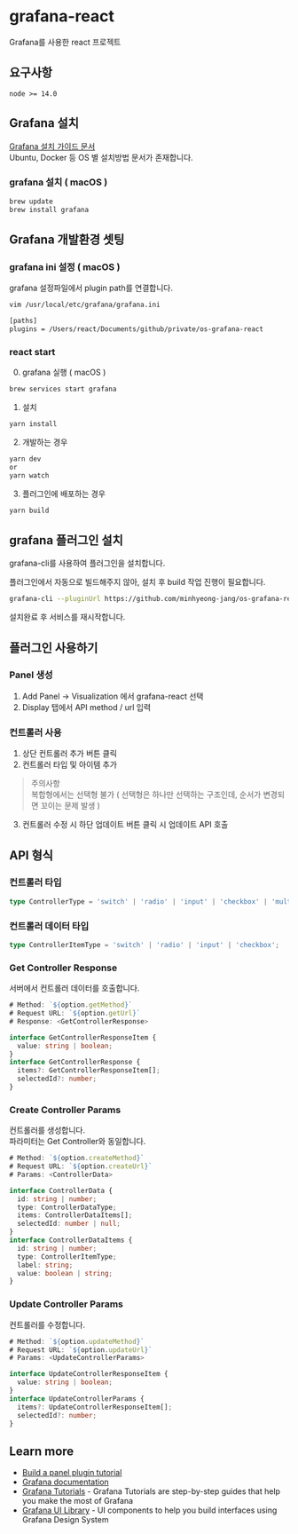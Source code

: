 # grafana-react

Grafana를 사용한 react 프로젝트

## 요구사항

```
node >= 14.0
```

## Grafana 설치

[Grafana 설치 가이드 문서](https://grafana.com/docs/grafana/latest/installation/requirements/)  
Ubuntu, Docker 등 OS 별 설치방법 문서가 존재합니다.

### grafana 설치 ( macOS )

```bash
brew update
brew install grafana
```

## Grafana 개발환경 셋팅

### grafana ini 설정 ( macOS )

grafana 설정파일에서 plugin path를 연결합니다.

```bash
vim /usr/local/etc/grafana/grafana.ini

[paths]
plugins = /Users/react/Documents/github/private/os-grafana-react
```

### react start

0. grafana 실행 ( macOS )

```bash
brew services start grafana
```

1. 설치

```bash
yarn install
```

2. 개발하는 경우

```bash
yarn dev
or
yarn watch
```

3. 플러그인에 배포하는 경우

```bash
yarn build
```

## grafana 플러그인 설치

grafana-cli를 사용하여 플러그인을 설치합니다.

플러그인에서 자동으로 빌드해주지 않아, 설치 후 build 작업 진행이 필요합니다.

```bash
grafana-cli --pluginUrl https://github.com/minhyeong-jang/os-grafana-react/archive/main.zip plugins install grafana-react
```

설치완료 후 서비스를 재시작합니다.

## 플러그인 사용하기

### Panel 생성

1. Add Panel -> Visualization 에서 grafana-react 선택
2. Display 탭에서 API method / url 입력

### 컨트롤러 사용

1. 상단 컨트롤러 추가 버튼 클릭
2. 컨트롤러 타입 및 아이템 추가

> 주의사항  
> 복합형에서는 선택형 불가 ( 선택형은 하나만 선택하는 구조인데, 순서가 변경되면 꼬이는 문제 발생 )

3. 컨트롤러 수정 시 하단 업데이트 버튼 클릭 시 업데이트 API 호출

## API 형식

### 컨트롤러 타입

```ts
type ControllerType = 'switch' | 'radio' | 'input' | 'checkbox' | 'multiple';
```

### 컨트롤러 데이터 타입

```ts
type ControllerItemType = 'switch' | 'radio' | 'input' | 'checkbox';
```

### Get Controller Response

서버에서 컨트롤러 데이터를 호출합니다.

```js
# Method: `${option.getMethod}`
# Request URL: `${option.getUrl}`
# Response: <GetControllerResponse>
```

```ts
interface GetControllerResponseItem {
  value: string | boolean;
}
interface GetControllerResponse {
  items?: GetControllerResponseItem[];
  selectedId?: number;
}
```

### Create Controller Params

컨트롤러를 생성합니다.  
파라미터는 Get Controller와 동일합니다.

```js
# Method: `${option.createMethod}`
# Request URL: `${option.createUrl}`
# Params: <ControllerData>
```

```ts
interface ControllerData {
  id: string | number;
  type: ControllerDataType;
  items: ControllerDataItems[];
  selectedId: number | null;
}
interface ControllerDataItems {
  id: string | number;
  type: ControllerItemType;
  label: string;
  value: boolean | string;
}
```

### Update Controller Params

컨트롤러를 수정합니다.

```js
# Method: `${option.updateMethod}`
# Request URL: `${option.updateUrl}`
# Params: <UpdateControllerParams>
```

```ts
interface UpdateControllerResponseItem {
  value: string | boolean;
}
interface UpdateControllerParams {
  items?: UpdateControllerResponseItem[];
  selectedId?: number;
}
```

<!-- ### Delete Controller

컨트롤러를 삭제합니다.

```js
# Method : `${option.deleteMethod}`
# Request URL: `${option.deleteUrl}/${controllerId}`
``` -->

## Learn more

- [Build a panel plugin tutorial](https://grafana.com/tutorials/build-a-panel-plugin)
- [Grafana documentation](https://grafana.com/docs/)
- [Grafana Tutorials](https://grafana.com/tutorials/) - Grafana Tutorials are step-by-step guides that help you make the most of Grafana
- [Grafana UI Library](https://developers.grafana.com/ui) - UI components to help you build interfaces using Grafana Design System
